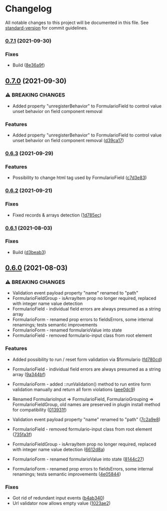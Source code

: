 # Changelog

All notable changes to this project will be documented in this file. See [standard-version](https://github.com/conventional-changelog/standard-version) for commit guidelines.

### [0.7.1](https://github.com/retailcrm/vue-formulario/compare/v0.7.0...v0.7.1) (2021-09-30)


### Fixes

* Build ([8e36a9f](https://github.com/retailcrm/vue-formulario/commit/8e36a9f59dc21d0efc4f3dfe97fe992c204ee3e0))

## [0.7.0](https://github.com/retailcrm/vue-formulario/compare/v0.6.3...v0.7.0) (2021-09-30)


### ⚠ BREAKING CHANGES

* Added property "unregisterBehavior" to FormularioField to control value unset behavior on field component removal

### Features

* Added property "unregisterBehavior" to FormularioField to control value unset behavior on field component removal ([d39ca17](https://github.com/retailcrm/vue-formulario/commit/d39ca17e45cb5957bd9b9916b6e904993e660bc5))

### [0.6.3](https://github.com/retailcrm/vue-formulario/compare/v0.6.2...v0.6.3) (2021-09-29)


### Features

* Possibility to change html tag used by FormularioField ([c7d3e83](https://github.com/retailcrm/vue-formulario/commit/c7d3e833a4f27869d12e7f66acb503eb48cbd14b))

### [0.6.2](https://github.com/retailcrm/vue-formulario/compare/v0.6.1...v0.6.2) (2021-09-21)


### Fixes

* Fixed records & arrays detection ([1d785ec](https://github.com/retailcrm/vue-formulario/commit/1d785ec5eb74be001e0903b0f8c31aa87a20ef9b))

### [0.6.1](https://github.com/retailcrm/vue-formulario/compare/v0.6.0...v0.6.1) (2021-08-03)


### Fixes

* Build ([d3beab3](https://github.com/retailcrm/vue-formulario/commit/d3beab358387e5aaa99a957af9afdee158ccd30f))

## [0.6.0](https://github.com/retailcrm/vue-formulario/compare/v0.5.1...v0.6.0) (2021-08-03)


### ⚠ BREAKING CHANGES

* Validation event payload property "name" renamed to "path"
* FormularioFieldGroup - isArrayItem prop no longer required, replaced with integer name value detection
* FormularioField - individual field errors are always presumed as a string array
* FormularioForm - renamed prop errors to fieldsErrors, some internal renamings; tests semantic improvements
* FormularioForm - renamed formularioValue into state
* FormularioField - removed formulario-input class from root element

### Features

* Added possibility to run / reset form validation via $formulario ([fd780cd](https://github.com/retailcrm/vue-formulario/commit/fd780cd585d55d2f4cc0aac9c24ed515f0cf8c57))
* FormularioField - individual field errors are always presumed as a string array ([9a344bf](https://github.com/retailcrm/vue-formulario/commit/9a344bf8b52f1889fcc93a253b08de5c360e5873))
* FormularioForm - added ::runValidation() method to run entire form validation manually and return all form violations ([aee0dc9](https://github.com/retailcrm/vue-formulario/commit/aee0dc977a538e6279ce0006ae675182f44f1333))
* Renamed FormularioInput => FormularioField, FormularioGrouping => FormularioFieldGroup, old names are preserved in plugin install method for compatibility ([013931f](https://github.com/retailcrm/vue-formulario/commit/013931fbfc1d0a5d0a8b27c7a2b9555a039bd142))
* Validation event payload property "name" renamed to "path" ([7c2a9e8](https://github.com/retailcrm/vue-formulario/commit/7c2a9e8110b443f0f2108d963dcd510e0ff2feb5))


* FormularioField - removed formulario-input class from root element ([735fa3f](https://github.com/retailcrm/vue-formulario/commit/735fa3f126b7b9f8f485b5928f396f2d787ace18))
* FormularioFieldGroup - isArrayItem prop no longer required, replaced with integer name value detection ([6612d8a](https://github.com/retailcrm/vue-formulario/commit/6612d8a5f930b535241cd0d27e2bfe7742f71627))
* FormularioForm - renamed formularioValue into state ([8144c27](https://github.com/retailcrm/vue-formulario/commit/8144c27c692fce3e685086180cffa52a3f78a25b))
* FormularioForm - renamed prop errors to fieldsErrors, some internal renamings; tests semantic improvements ([4e05844](https://github.com/retailcrm/vue-formulario/commit/4e05844e7325323d7c2054d362a5c1ae2cca8e13))


### Fixes

* Got rid of redundant input events ([b4ab340](https://github.com/retailcrm/vue-formulario/commit/b4ab3404a4ea078f0e2834a07afa93aa57bc025d))
* Url validator now allows empty value ([1023ae2](https://github.com/retailcrm/vue-formulario/commit/1023ae2fc17b4a170d1ba444f1222fd0563b5caa))

